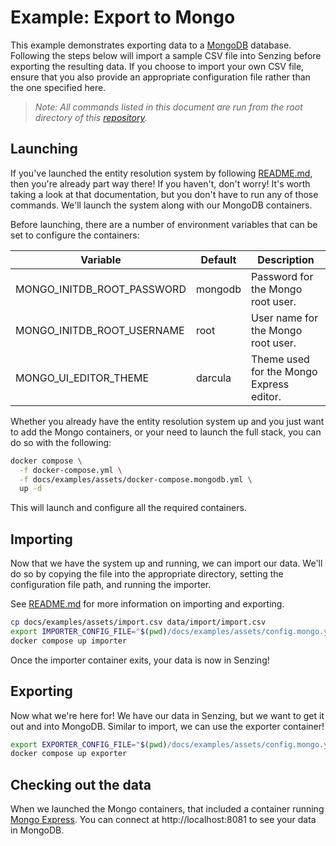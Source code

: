 # Example: Export to Mongo

This example demonstrates exporting data to a [MongoDB][mongo] database.
Following the steps below will import a sample CSV file into Senzing before
exporting the resulting data. If you choose to import your own CSV file, ensure
that you also provide an appropriate configuration file rather than the one
specified here.

> _Note: All commands listed in this document are run from the root directory of
> this [repository][repo]._

## Launching

If you've launched the entity resolution system by following
[README.md][readme:launching], then you're already part way there! If you haven't,
don't worry! It's worth taking a look at that documentation, but you don't have
to run any of those commands. We'll launch the system along with our MongoDB
containers.

Before launching, there are a number of environment variables that can be set to
configure the containers:

| Variable                   | Default | Description                              |
|----------------------------|---------|------------------------------------------|
| MONGO_INITDB_ROOT_PASSWORD | mongodb | Password for the Mongo root user.        |
| MONGO_INITDB_ROOT_USERNAME | root    | User name for the Mongo root user.       |
| MONGO_UI_EDITOR_THEME      | darcula | Theme used for the Mongo Express editor. |

Whether you already have the entity resolution system up and you just want to
add the Mongo containers, or your need to launch the full stack, you can do so
with the following:

```bash
docker compose \
  -f docker-compose.yml \
  -f docs/examples/assets/docker-compose.mongodb.yml \
  up -d
```

This will launch and configure all the required containers.

## Importing

Now that we have the system up and running, we can import our data. We'll do so
by copying the file into the appropriate directory, setting the configuration
file path, and running the importer.

See [README.md][readme:import] for more information on importing and exporting. 

```bash
cp docs/examples/assets/import.csv data/import/import.csv
export IMPORTER_CONFIG_FILE="$(pwd)/docs/examples/assets/config.mongo.yml"
docker compose up importer
```

Once the importer container exits, your data is now in Senzing!

## Exporting

Now what we're here for! We have our data in Senzing, but we want to get it out
and into MongoDB. Similar to import, we can use the exporter container!

```bash
export EXPORTER_CONFIG_FILE="$(pwd)/docs/examples/assets/config.mongo.yml"
docker compose up exporter
```

## Checking out the data

When we launched the Mongo containers, that included a container running
[Mongo Express][mongo-express]. You can connect at http://localhost:8081 to see
your data in MongoDB.

[mongo]: https://www.mongodb.com/
[mongo-express]: https://github.com/mongo-express/mongo-express
[readme:import]: ../../README.md#importing--exporting
[readme:launching]: ../../README.md#launching
[repo]: https://github.com/codeforamerica/cmr-entity-resolution
